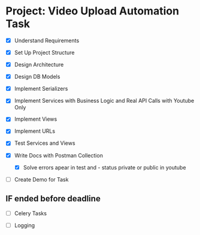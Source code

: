 # Project: Video Upload Automation Task

- [X] Understand Requirements
- [X] Set Up Project Structure
- [X] Design Architecture
- [X] Design DB Models
- [X] Implement Serializers
- [X] Implement Services with Business Logic and Real API Calls with Youtube Only
- [X] Implement Views  
- [X] Implement URLs
- [X] Test Services and Views
- [X] Write Docs with Postman Collection
    - [X] Solve errors apear in test and - status private or public in youtube
- [ ] Create Demo for Task 


## IF ended before deadline 
- [ ] Celery Tasks
- [ ] Logging

